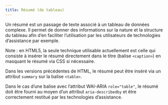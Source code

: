 ```yaml
---
title: Résumé (de tableau) 
---
```


Un résumé est un passage de texte associé à un tableau de données complexe. Il
permet de donner des informations sur la nature et la structure du tableau
afin d’en faciliter l’utilisation par les utilisateurs de technologies
d’assistance par exemple.

Note : en HTML5, la seule technique utilisable actuellement est celle qui
consiste à insérer le résumé directement dans le titre (balise `<caption>`)
en masquant le résumé via CSS si nécessaire.

Dans les versions précédentes de HTML, le résumé peut être inséré via un
attribut `summary` sur la balise `<table>`.

Dans le cas d’une balise avec l’attribut WAI-ARIA `role="table"`, le résumé
doit être fourni au moyen d’un attribut `aria-describedby` et être
correctement restitué par les technologies d’assistance.

